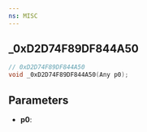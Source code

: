 ```yaml
---
ns: MISC
---
```

## _0xD2D74F89DF844A50

```c
// 0xD2D74F89DF844A50
void _0xD2D74F89DF844A50(Any p0);
```

## Parameters
* **p0**:
